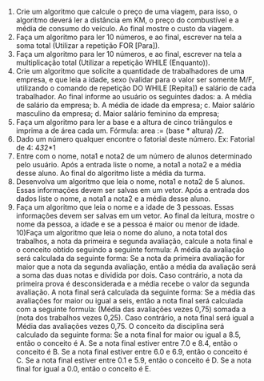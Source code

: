 
1) Crie um algoritmo que calcule o preço de uma viagem, para isso, o algoritmo deverá
ler a distância em KM, o preço do combustível e a média de consumo do veículo. Ao
final mostre o custo da viagem.
2) Faça um algoritmo para ler 10 números, e ao final, escrever na tela a soma total
(Utilizar a repetição FOR [Para]).
3) Faça um algoritmo para ler 10 números, e ao final, escrever na tela a multiplicação
total (Utilizar a repetição WHILE (Enquanto)).
4) Crie um algoritmo que solicite a quantidade de trabalhadores de uma empresa, e que
leia a idade, sexo (validar para o valor ser somente M/F, utilizando o comando de
repetição DO WHILE [Repita]) e salário de cada trabalhador. Ao final informe ao
usuário os seguintes dados:
a. A média de salário da empresa;
b. A média de idade da empresa;
c. Maior salário masculino da empresa;
d. Maior salário feminino da empresa;
5) Faça um algoritmo para ler a base e a altura de cinco triângulos e imprima a de área
cada um.
Fórmula: area := (base * altura) /2.
6) Dado um número qualquer encontre o fatorial deste número.
Ex: Fatorial de 4: 4*3*2*1
7) Entre com o nome, nota1 e nota2 de um número de alunos determinado pelo usuário.
Após a entrada liste o nome, a nota1 a nota2 e a média desse aluno. Ao final do
algoritmo liste a média da turma.
8) Desenvolva um algoritmo que leia o nome, nota1 e nota2 de 5 alunos. Essas
informações devem ser salvas em um vetor. Após a entrada dos dados liste o nome, a
nota1 a nota2 e a média desse aluno.
9) Faça um algoritmo que leia o nome e a idade de 3 pessoas. Essas informações devem
ser salvas em um vetor. Ao final da leitura, mostre o nome da pessoa, a idade e se a
pessoa é maior ou menor de idade.
10)Faça um algoritmo que leia o nome do aluno, a nota total dos trabalhos, a nota da
primeira e segunda avaliação, calcule a nota final e o conceito obtido seguindo a seguinte
formula:
A média da avaliação será calculada da seguinte forma:
Se a nota da primeira avaliação for maior que a nota da segunda avaliação, então a
média da avaliação será a soma das duas notas e dividida por dois.
Caso contrário, a nota da primeira prova é desconsiderada e a média recebe o valor da
segunda avaliação.
A nota final será calculada da seguinte forma:
Se a média das avaliações for maior ou igual a seis, então a nota final será calculada
com a seguinte formula: (Média das avaliações vezes 0,75) somada a (nota dos trabalhos vezes
0,25).
Caso contrário, a nota final será igual a Média das avaliações vezes 0,75.
O conceito da disciplina será calculado da seguinte forma:
Se a nota final for maior ou igual a 8.5, então o conceito é A.
Se a nota final estiver entre 7.0 e 8.4, então o conceito é B.
Se a nota final estiver entre 6.0 e 6.9, então o conceito é C.
Se a nota final estiver entre 0.1 e 5.9, então o conceito é D.
Se a nota final for igual a 0.0, então o conceito é E.
